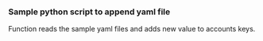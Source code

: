 ### Sample python script to append yaml file

Function reads the sample yaml files and adds new value to accounts keys.